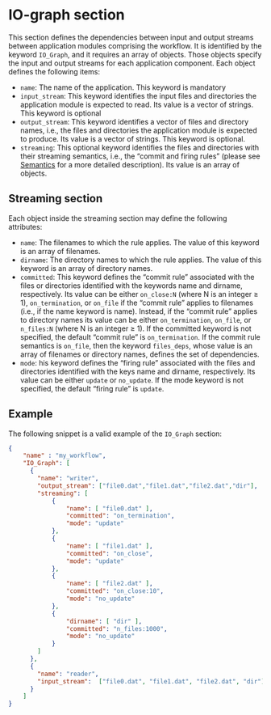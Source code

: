 # IO-graph section

This section defines the dependencies between input and output streams between application modules comprising the workflow. It is identified by the keyword `IO_Graph`, and it requires an array of objects. Those objects specify the input and output streams for each application component. Each object defines the following items:

- `name`: The name of the application. This keyword is mandatory
- `input_stream`: This keyword identifies the input files and directories the application module is expected to read. Its value is a vector of strings. This keyword is optional
- `output_stream`: This keyword identifies a vector of files and directory names, i.e., the files and directories the application module is expected to produce. Its value is a  vector of strings. This keyword is optional.
- `streaming`: This optional keyword identifies the files and directories with their streaming semantics, i.e., the “commit and firing rules” (please see [Semantics](semantics.md) for a more detailed description). Its value is an array of objects.

## Streaming section
Each object inside the streaming section may define the following attributes:
- `name`: The filenames to which the rule applies. The value of this keyword is an array of filenames.
- `dirname`: The directory names to which the rule applies. The value of this keyword is an array of directory names.
- `committed`: This keyword defines the “commit rule” associated with the files or directories identified with the keywords name and dirname, respectively. Its value can be either `on_close:N` (where N is an integer ≥ 1), `on_termination`, or `on_file` if the “commit rule” applies to filenames (i.e., if the name keyword is name). Instead, if the “commit rule” applies to directory names its value can be either `on_termination`, `on_file`, or `n_files:N` (where N is an integer ≥ 1). If the committed keyword is not specified, the default “commit rule” is `on_termination`. If the commit rule semantics is `on_file`, then the keyword `files_deps`, whose value is an array of filenames or directory names, defines the set of dependencies.
- `mode`: his keyword defines the “firing rule” associated with the files and directories identified with the keys name and dirname, respectively. Its value can be either `update` or `no_update`. If the mode keyword is not specified, the default “firing rule” is `update`.

## Example

The following snippet is a valid example of the `IO_Graph` section:

```json
{
    "name" : "my_workflow",
    "IO_Graph": [
      {
        "name": "writer",
        "output_stream": ["file0.dat","file1.dat","file2.dat","dir"],
        "streaming": [
            {
                "name": [ "file0.dat" ],
                "committed": "on_termination",
                "mode": "update"
            },
            {
                "name": [ "file1.dat" ],
                "committed": "on_close",
                "mode": "update"
            },
            {
                "name": [ "file2.dat" ],
                "committed": "on_close:10",
                "mode": "no_update"
            },
            {
                "dirname": [ "dir" ],
                "committed": "n_files:1000",
                "mode": "no_update"
            }
        ]
      },
      {
        "name": "reader",
        "input_stream":  ["file0.dat", "file1.dat", "file2.dat", "dir"]
      }
    ]
}
```
